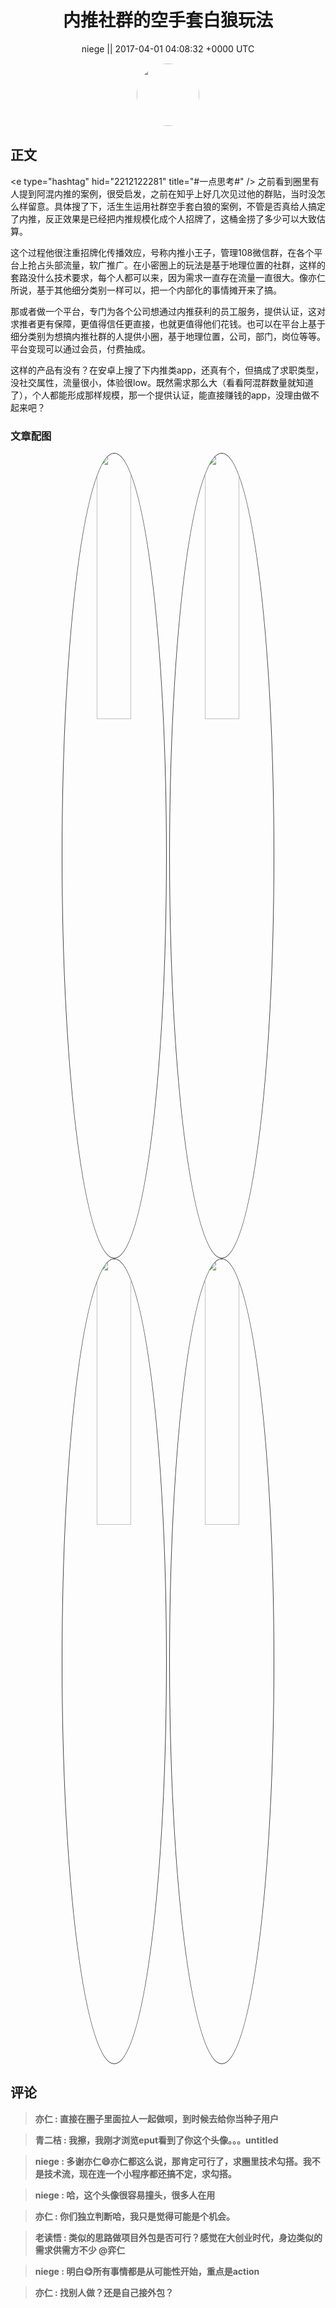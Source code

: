 <h1 align="center">内推社群的空手套白狼玩法</h1>




<p align="center">
    <a>niege || 2017-04-01 04:08:32 &#43;0000 UTC</a>
</p>

<div align="center">
    <img src="https://images.zsxq.com/Fl7mpUdfN6iS8EYQh7lJqU5pnXzI?e=1590940799&amp;token=kIxbL07-8jAj8w1n4s9zv64FuZZNEATmlU_Vm6zD:YB17ai-Kjrn6Km0zdM4CccXkteQ=" width="100" height="100" style="border:1px solid;border-radius:50%; color:#ffffff"/>
</div>




## 正文

<div>
&lt;e type=&#34;hashtag&#34; hid=&#34;2212122281&#34; title=&#34;#一点思考#&#34; /&gt;  
之前看到圈里有人提到阿混内推的案例，很受启发，之前在知乎上好几次见过他的群贴，当时没怎么样留意。具体搜了下，活生生运用社群空手套白狼的案例，不管是否真给人搞定了内推，反正效果是已经把内推规模化成个人招牌了，这桶金捞了多少可以大致估算。

这个过程他很注重招牌化传播效应，号称内推小王子，管理108微信群，在各个平台上抢占头部流量，软广推广。在小密圈上的玩法是基于地理位置的社群，这样的套路没什么技术要求，每个人都可以来，因为需求一直存在流量一直很大。像亦仁所说，基于其他细分类别一样可以，把一个内部化的事情摊开来了搞。

那或者做一个平台，专门为各个公司想通过内推获利的员工服务，提供认证，这对求推者更有保障，更值得信任更直接，也就更值得他们花钱。也可以在平台上基于细分类别为想搞内推社群的人提供小圈，基于地理位置，公司，部门，岗位等等。平台变现可以通过会员，付费抽成。

这样的产品有没有？在安卓上搜了下内推类app，还真有个，但搞成了求职类型，没社交属性，流量很小，体验很low。既然需求那么大（看看阿混群数量就知道了），个人都能形成那样规模，那一个提供认证，能直接赚钱的app，没理由做不起来吧？
</div>

### 文章配图

<div class="image" align="center">

<img src="https://images.zsxq.com/FodgyXtcXA79anH_nMgB8BQqHznC?imageMogr2/auto-orient/thumbnail/800x/format/jpg/blur/1x0/quality/75&amp;e=1590940799&amp;token=kIxbL07-8jAj8w1n4s9zv64FuZZNEATmlU_Vm6zD:_rNrVNrgnG7-q3wD5BXeQeDULlI=" width="33%" height="33%" style="border:1px solid;border-radius:50%; color:#3c3f41"/>

<img src="https://images.zsxq.com/Fsowk-wMn4E6Bnu1nh07GdLx4rvL?imageMogr2/auto-orient/thumbnail/800x/format/jpg/blur/1x0/quality/75&amp;e=1590940799&amp;token=kIxbL07-8jAj8w1n4s9zv64FuZZNEATmlU_Vm6zD:fyIWCypzuPj0eqIeRo0vs7Xb4eA=" width="33%" height="33%" style="border:1px solid;border-radius:50%; color:#3c3f41"/>

<img src="https://images.zsxq.com/FkAbw6eaoUR_zrxJbinzKcfeQpGV?imageMogr2/auto-orient/thumbnail/800x/format/jpg/blur/1x0/quality/75&amp;e=1590940799&amp;token=kIxbL07-8jAj8w1n4s9zv64FuZZNEATmlU_Vm6zD:6644DAaaTvKficgYgdcqbqLyn6M=" width="33%" height="33%" style="border:1px solid;border-radius:50%; color:#3c3f41"/>

<img src="https://images.zsxq.com/FhThsHPpBMWgYcmEXdnuR0NO3fqZ?imageMogr2/auto-orient/thumbnail/800x/format/jpg/blur/1x0/quality/75&amp;e=1590940799&amp;token=kIxbL07-8jAj8w1n4s9zv64FuZZNEATmlU_Vm6zD:AVCY3v1I7nYC7kGJbyvgbBziXm4=" width="33%" height="33%" style="border:1px solid;border-radius:50%; color:#3c3f41"/>

</div>


## 评论

<div align="left">
<div>

<blockquote >
<span> <strong>亦仁 : 直接在圈子里面拉人一起做呗，到时候去给你当种子用户 </strong></span>
</blockquote>

<blockquote >
<span> <strong>青二桔 : 我擦，我刚才浏览eput看到了你这个头像。。。untitled </strong></span>
</blockquote>

<blockquote >
<span> <strong>niege : 多谢亦仁😄亦仁都这么说，那肯定可行了，求圈里技术勾搭。我不是技术流，现在连一个小程序都还搞不定，求勾搭。 </strong></span>
</blockquote>

<blockquote >
<span> <strong>niege : 哈，这个头像很容易撞头，很多人在用 </strong></span>
</blockquote>

<blockquote >
<span> <strong>亦仁 : 你们独立判断哈，我只是觉得可能是个机会。 </strong></span>
</blockquote>

<blockquote >
<span> <strong>老读悟 : 类似的思路做项目外包是否可行？感觉在大创业时代，身边类似的需求供需方不少 @弈仁 </strong></span>
</blockquote>

<blockquote >
<span> <strong>niege : 明白😋所有事情都是从可能性开始，重点是action </strong></span>
</blockquote>

<blockquote >
<span> <strong>亦仁 : 找别人做？还是自己接外包？ </strong></span>
</blockquote>

</div>
</div>
